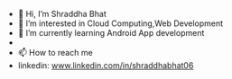 - 👋 Hi, I’m Shraddha Bhat
- 👀 I’m interested in Cloud Computing,Web Development
- 🌱 I’m currently learning Android App development
- 
- 📫 How to reach me 
- linkedin: www.linkedin.com/in/shraddhabhat06

<!---
shraddhabhat06/shraddhabhat06 is a ✨ special ✨ repository because its `README.md` (this file) appears on your GitHub profile.
You can click the Preview link to take a look at your changes.
--->

